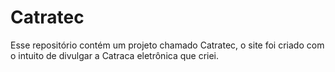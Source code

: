 # Catratec
 Esse repositório contém um projeto chamado Catratec, o site foi criado com o intuito de divulgar a Catraca eletrônica que criei.
